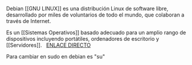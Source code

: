 Debian [[GNU LINUX]] es una distribución Linux de software libre, desarrollado por miles de voluntarios de todo el mundo, que colaboran a través de Internet.

Es un [[Sistemas Operativos]] basado adecuado para un amplio rango de dispositivos incluyendo portátiles, ordenadores de escritorio y [[Servidores]].
 
[ENLACE DIRECTO](https://www.debian.org/index.es.html)

Para cambiar en sudo en debian es "su"